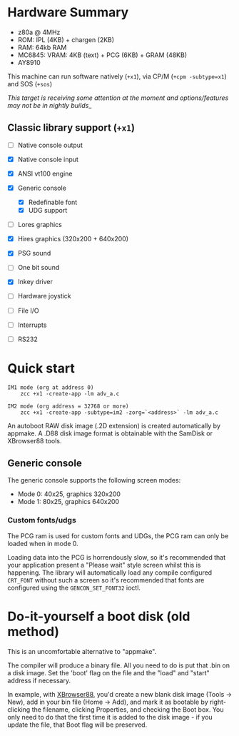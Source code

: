 # Hardware Summary

* z80a @ 4MHz
* ROM: IPL (4KB) + chargen (2KB)
* RAM: 64kb RAM
* MC6845: VRAM: 4KB (text) + PCG (6KB) + GRAM (48KB)
* AY8910

This machine can run software natively (`+x1`), via CP/M (`+cpm -subtype=x1`) and SOS (`+sos`)

_This target is receiving some attention at the moment and options/features may not be in nightly builds__

## Classic library support (`+x1`)

* [ ] Native console output
* [x] Native console input
* [x] ANSI vt100 engine
* [x] Generic console
    * [x] Redefinable font 
    * [x] UDG support
* [ ] Lores graphics 
* [x] Hires graphics (320x200 + 640x200)
* [x] PSG sound
* [ ] One bit sound
* [x] Inkey driver
* [ ] Hardware joystick
* [ ] File I/O
* [ ] Interrupts
* [ ] RS232


# Quick start

    IM1 mode (org at address 0)
        zcc +x1 -create-app -lm adv_a.c

    IM2 mode (org address = 32768 or more)
        zcc +x1 -create-app -subtype=im2 -zorg=`<address>` -lm adv_a.c


An autoboot RAW disk image (.2D extension) is created automatically by appmake.
A .D88 disk image format is obtainable with the SamDisk or XBrowser88 tools.


## Generic console

The generic console supports the following screen modes:

* Mode 0: 40x25, graphics 320x200
* Mode 1: 80x25, graphics 640x200

### Custom fonts/udgs

The PCG ram is used for custom fonts and UDGs, the PCG ram can only be loaded when in mode 0.

Loading data into the PCG is horrendously slow, so it's recommended that your application present a "Please wait" style screen whilst this is happening. The library will automatically load any compile configured `CRT_FONT` without such a screen so it's recommended that fonts are configured using the `GENCON_SET_FONT32` ioctl.


# Do-it-yourself a boot disk (old method)

This is an uncomfortable alternative to "appmake".

The compiler will produce a binary file.
All you need to do is put that .bin on a disk image. 
Set the 'boot' flag on the file and the "load" and "start" address if necessary.


In example, with [XBrowser88](http://www.z88dk.org/tools/x1), you'd create a 
new blank disk image (Tools -> New), add in your bin file (Home -> Add), 
and mark it as bootable by right-clicking the filename, clicking 
Properties, and checking the Boot box. You only need to do that the 
first time it is added to the disk image - if you update the file, that 
Boot flag will be preserved.